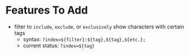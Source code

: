 # Features To Add
- filter to `include`, `exclude`, or `exclusively` show characters with certain tags
  - syntax: `?index=${filter}:${tag},${tag},${etc.};`
  - current status: `?index=${tag}`
